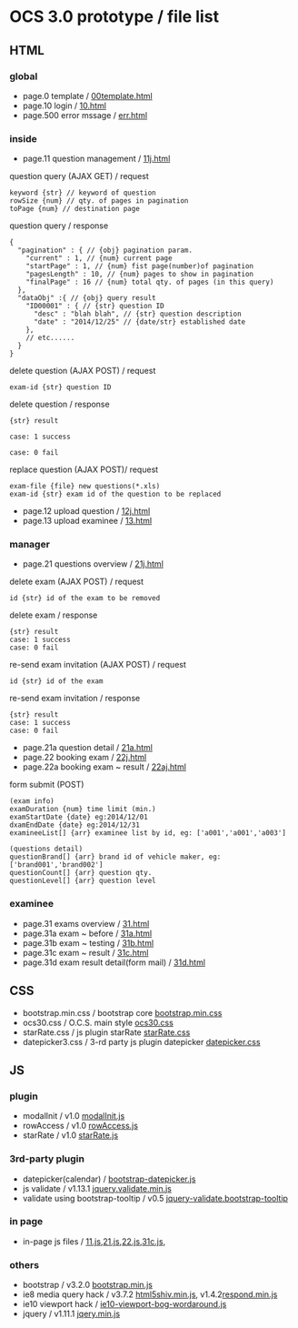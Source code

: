 # OCS 3.0 prototype / file list

## HTML

### global

* page.0 template / [00template.html](00template.html)
* page.10 login / [10.html](10.html)
* page.500 error mssage / [err.html](err.html)

### inside

* page.11 question management / [11j.html](11j.html)

question query (AJAX GET) / request
  ```PARAM
  keyword {str} // keyword of question
  rowSize {num} // qty. of pages in pagination
  toPage {num} // destination page
  ```
question query / response
  ```PARAM
  {
    "pagination" : { // {obj} pagination param.
      "current" : 1, // {num} current page
      "startPage" : 1, // {num} fist page(number)of pagination
      "pagesLength" : 10, // {num} pages to show in pagination
      "finalPage" : 16 // {num} total qty. of pages (in this query)
    },
    "dataObj" :{ // {obj} query result
      "ID00001" : { // {str} question ID
        "desc" : "blah blah", // {str} question description
        "date" : "2014/12/25" // {date/str} established date
      },
      // etc......
    }
  }
  ```

delete question (AJAX POST) / request
  ```PARAM
  exam-id {str} question ID
  ```

delete question / response
  ```PARAM
  {str} result

  case: 1 success

  case: 0 fail
  ```

replace question (AJAX POST)/ request
  ```PARAM
  exam-file {file} new questions(*.xls)
  exam-id {str} exam id of the question to be replaced
  ```

* page.12 upload question / [12j.html](12j.html)
* page.13 upload examinee / [13.html](13.html)

### manager

* page.21 questions overview / [21j.html](21j.html)

delete exam (AJAX POST) / request
  ```PARAM
  id {str} id of the exam to be removed
  ```

delete exam / response
  ```PARAM
  {str} result
  case: 1 success
  case: 0 fail
  ```

re-send exam invitation (AJAX POST) / request
  ```PARAM
  id {str} id of the exam
  ```

re-send exam invitation / response
  ```PARAM
  {str} result
  case: 1 success
  case: 0 fail
  ```

* page.21a question detail / [21a.html](21a.html)
* page.22 booking exam / [22j.html](22j.html)
* page.22a booking exam ~ result / [22aj.html](22aj.html)

form submit (POST)
  ```PARAM
  (exam info)
  examDuration {num} time limit (min.)
  examStartDate {date} eg:2014/12/01
  dxamEndDate {date} eg:2014/12/31
  examineeList[] {arr} examinee list by id, eg: ['a001','a001','a003']

  (questions detail)
  questionBrand[] {arr} brand id of vehicle maker, eg: ['brand001','brand002']
  questionCount[] {arr} question qty.
  questionLevel[] {arr} question level
  ```

### examinee

* page.31 exams overview / [31.html](31.html)
* page.31a exam ~ before / [31a.html](31a.html)
* page.31b exam ~ testing / [31b.html](31b.html)
* page.31c exam ~ result / [31c.html](31c.html)
* page.31d exam result detail(form mail) / [31d.html](31d.html)

## CSS

* bootstrap.min.css / bootstrap core [bootstrap.min.css](bootstrap.min.css)
* ocs30.css / O.C.S. main style [ocs30.css](ocs30.css)
* starRate.css / js plugin starRate [starRate.css](starRate.css)
* datepicker3.css / 3-rd party js plugin datepicker [datepicker.css](datepicker.css)

## JS

### plugin

* modalInit / v1.0 [modalInit.js](modalInit.js)
* rowAccess / v1.0 [rowAccess.js](rowAccess.js)
* starRate / v1.0 [starRate.js](starRate.js)

### 3rd-party plugin

* datepicker(calendar) / [bootstrap-datepicker.js](bootstrap-datepicker.js)
* js validate / v1.13.1 [jquery.validate.min.js](jquery.validate.min.js)
* validate using bootstrap-tooltip / v0.5 [jquery-validate.bootstrap-tooltip](jquery-validate.bootstrap-tooltip)

### in page

* in-page js files / [11.js](11.js),[21.js](21.js),[22.js](22.js),[31c.js](31c.js),

### others

* bootstrap / v3.2.0 [bootstrap.min.js](bootstrap.min.js)
* ie8 media query hack / v3.7.2 [html5shiv.min.js](html5shiv.min.js), v1.4.2[respond.min.js](respond.min.js)
* ie10 viewport hack / [ie10-viewport-bog-wordaround.js](ie10-viewport-bog-wordaround.js)
* jquery / v1.11.1 [jqery.min.js](jqery.min.js)